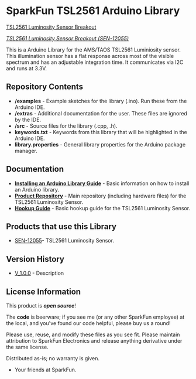 SparkFun TSL2561 Arduino Library
========================================

[TSL2561 Luminosity Sensor Breakout](https://dlnmh9ip6v2uc.cloudfront.net//images/products/1/2/0/5/5/12055-01.jpg)

[*TSL2561 Luminosity Sensor Breakout (SEN-12055)*](https://www.sparkfun.com/products/12055)

This is a Arduino Library for the AMS/TAOS TSL2561 Luminiosity sensor.
This illumination sensor has a flat response across most of the visible spectrum and has an adjustable integration time. 
It communicates via I2C and runs at 3.3V. 

Repository Contents
-------------------

* **/examples** - Example sketches for the library (.ino). Run these from the Arduino IDE. 
* **/extras** - Additional documentation for the user. These files are ignored by the IDE. 
* **/src** - Source files for the library (.cpp, .h).
* **keywords.txt** - Keywords from this library that will be highlighted in the Arduino IDE. 
* **library.properties** - General library properties for the Arduino package manager. 

Documentation
--------------

* **[Installing an Arduino Library Guide](https://learn.sparkfun.com/tutorials/installing-an-arduino-library)** - Basic information on how to install an Arduino library.
* **[Product Repository](https://github.com/sparkfun/TSL2561_Luminosity_Sensor_BOB/)** - Main repository (including hardware files) for the TSL2561 Luminosity Sensor.
* **[Hookup Guide](https://learn.sparkfun.com/tutorials/tsl2561-luminosity-sensor-hookup-guide)** - Basic hookup guide for the TSL2561 Luminosity Sensor.

Products that use this Library 
---------------------------------

* [SEN-12055](Shttps://www.sparkfun.com/products/12055)- TSL2561 Luminosity Sensor.

Version History
---------------

* [V_1.0.0](https://github.com/sparkfun/SparkFun_TSL2561_Luminosity_Sensor_BOB_Arduino_Library/tree/V_1.0.0) - Description 

License Information
-------------------

This product is _**open source**_! 

The **code** is beerware; if you see me (or any other SparkFun employee) at the local, and you've found our code helpful, please buy us a round!

Please use, reuse, and modify these files as you see fit. Please maintain attribution to SparkFun Electronics and release anything derivative under the same license.

Distributed as-is; no warranty is given.

- Your friends at SparkFun.
